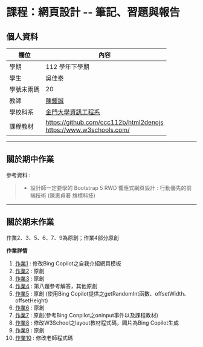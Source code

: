 # 課程：網頁設計 -- 筆記、習題與報告

## 個人資料
欄位 | 內容
-----|--------
學期 | 112 學年下學期
學生 |  吳佳泰
學號末兩碼 | 20
教師 | [陳鍾誠](https://www.nqu.edu.tw/educsie/index.php?act=blog&code=list&ids=4)
學校科系 | [金門大學資訊工程系](https://www.nqu.edu.tw/educsie/index.php)
課程教材 | https://github.com/ccc112b/html2denojs <br/> https://www.w3schools.com/

---

## 關於期中作業

參考資料 :  
> *  設計師一定要學的 Bootstrap 5 RWD 響應式網頁設計 : 行動優先的前端技術 (陳惠貞著 旗標科技)
---

## 關於期末作業

作業2、3、5、6、7、9為原創；作業4部分原創  

**作業詳情**
1. [作業1](https://github.com/taitaiwu/wp/tree/master/homework1) : 修改Bing Copilot之自我介紹網頁模板
2. [作業2](https://github.com/taitaiwu/wp/tree/master/homework2) : 原創
3. [作業3](https://github.com/taitaiwu/wp/tree/master/Homework3)  : 原創
4. [作業4](https://github.com/taitaiwu/wp/tree/master/Homework4)  : 第八題參考解答，其他原創
5. [作業5](https://github.com/taitaiwu/wp/tree/master/Homework5)  : 原創 (使用Bing Copilot提供之getRandomInt函數、offsetWidth、offsetHeight)
6. [作業6](https://github.com/taitaiwu/wp/tree/master/Homework6)  : 原創
7. [作業7](https://github.com/taitaiwu/wp/tree/master/Homework7)  : 原創(參考Bing Conpilot之oninput事件以及課程教材)
8. [作業8](https://github.com/taitaiwu/wp/tree/master/Homework8)  : 修改W3School之layout教材程式碼，圖片為Bing Copilot生成
9. [作業9](https://github.com/taitaiwu/wp/tree/master/Homework9)  : 原創
10. [作業10](https://github.com/taitaiwu/wp/tree/master/Homework10)  : 修改老師程式碼